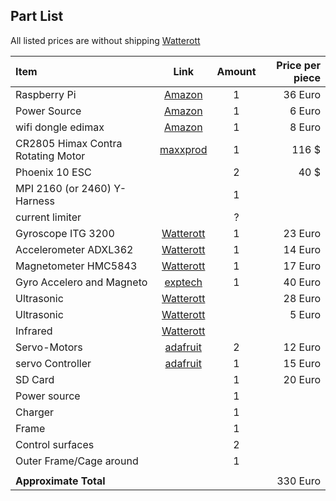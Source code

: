 Part List
---------

All listed prices are without shipping
[Watterott](http://www.watterott.com/)

| Item | Link | Amount | Price per piece |
|:-----|:----:|:------:|----------------:|
| Raspberry Pi | [Amazon](http://www.amazon.de/Raspberry-Pi-RBCA000-Mainboard-1176JZF-S/dp/B008PT4GGC/ref=pd_bxgy_computers_text_y)| 1 | 36 Euro|
| Power Source | [Amazon](http://www.amazon.de/Steckernetzteil-Micro-USB-1200mA-Raspberry-Pi/dp/B008XI52BS/ref=pd_bxgy_computers_img_z) | 1 | 6 Euro |
| wifi dongle edimax | [Amazon](http://www.amazon.de/EDIMAX-EW-7811UN-Wireless-Adapter-IEEE802-11b/dp/B003MTTJOY/ref=pd_cp_ce_0)| 1 | 8 Euro 
| CR2805 Himax Contra Rotating Motor | [maxxprod](http://www.maxxprod.com/mpi/mpi-266.html) | 1 | 116 $ | 
| Phoenix 10 ESC ||  2| 40 $
| MPI 2160 (or 2460) Y-Harness ||1
| current limiter ||?|
| Gyroscope ITG 3200 |[Watterott](http://www.watterott.com/de/Triple-Axis-Digital-Output-Gyroscope-ITG-3200)|1 | 23 Euro
| Accelerometer ADXL362 | [Watterott](http://www.watterott.com/de/Triple-Axis-Accelerometer-Breakout-ADXL362)| 1 | 14 Euro
| Magnetometer HMC5843 | [Watterott](http://www.watterott.com/de/Kompass-Sensor-HMC5843)| 1 | 17 Euro
| Gyro Accelero and Magneto |[exptech](http://www.exp-tech.de/Sensoren/MinIMU-9-v2-Gyro-Accelerometer-and-Compass-L3GD20-and-LSM303DLHC-Carrier.html)|1| 40 Euro
| Ultrasonic | [Watterott](http://www.watterott.com/de/Parallax-PING-Ultrashall-Entfernungsmesser) | | 28 Euro
| Ultrasonic | [Watterott](http://www.watterott.com/de/Maxbotix-MaxSonar-UT-Ultrasonic-Transducer-MB1100) | | 5 Euro
| Infrared | [Watterott](http://www.watterott.com/de/Pololu-Carrier-with-Sharp-GP2Y0D810Z0F-Digital-Distance-Sensor-10cm)| 
| Servo-Motors | [adafruit](http://www.adafruit.com/products/155)| 2| 12 Euro
| servo Controller |[adafruit](http://www.adafruit.com/products/155)|1| 15 Euro
| SD Card | | 1| 20 Euro
| Power source | |1 
| Charger | |1
| Frame | | 1
| Control surfaces| |2
| Outer Frame/Cage around | |1
|||
|**Approximate Total**| | |  330 Euro
